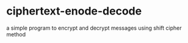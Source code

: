 # ciphertext-enode-decode
a simple program to encrypt and decrypt messages using shift cipher method
